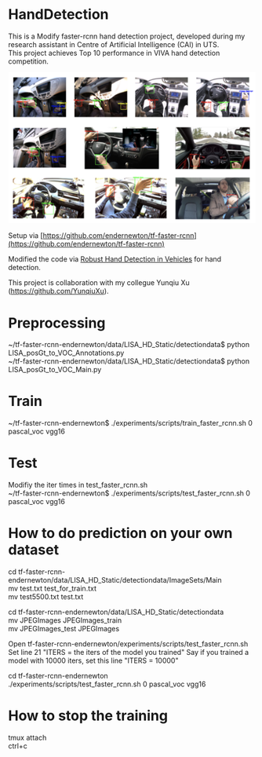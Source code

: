 # HandDetection
This is a Modify faster-rcnn hand detection project, developed during my research assistant in Centre of Artificial Intelligence (CAI) in UTS. </br>
This project achieves Top 10 performance in VIVA hand detection competition.

![](pic/arch.png)




Setup via [https://github.com/endernewton/tf-faster-rcnn](https://github.com/endernewton/tf-faster-rcnn)

Modified the code via [Robust Hand Detection in Vehicles](http://ieeexplore.ieee.org/stamp/stamp.jsp?arnumber=7899695) for hand detection.

This project is collaboration with my collegue Yunqiu Xu (https://github.com/YunqiuXu).

# Preprocessing
~/tf-faster-rcnn-endernewton/data/LISA_HD_Static/detectiondata$ python LISA_posGt_to_VOC_Annotations.py </br>
~/tf-faster-rcnn-endernewton/data/LISA_HD_Static/detectiondata$ python LISA_posGt_to_VOC_Main.py </br>

# Train
~/tf-faster-rcnn-endernewton$ ./experiments/scripts/train_faster_rcnn.sh 0 pascal_voc vgg16 </br>

# Test
Modifiy the iter times in test_faster_rcnn.sh </br>
~/tf-faster-rcnn-endernewton$ ./experiments/scripts/test_faster_rcnn.sh 0 pascal_voc vgg16 </br>

# How to do prediction on your own dataset

cd tf-faster-rcnn-endernewton/data/LISA_HD_Static/detectiondata/ImageSets/Main </br>
mv test.txt test_for_train.txt </br>
mv test5500.txt test.txt </br>

cd tf-faster-rcnn-endernewton/data/LISA_HD_Static/detectiondata </br>
mv JPEGImages JPEGImages_train </br>
mv JPEGImages_test JPEGImages </br>

Open tf-faster-rcnn-endernewton/experiments/scripts/test_faster_rcnn.sh </br>
Set line 21 "ITERS = the iters of the model you trained" Say if you trained a model with 10000 iters, set this line "ITERS = 10000" </br>

cd tf-faster-rcnn-endernewton </br>
./experiments/scripts/test_faster_rcnn.sh 0 pascal_voc vgg16 </br>

# How to stop the training

tmux attach </br>
ctrl+c






